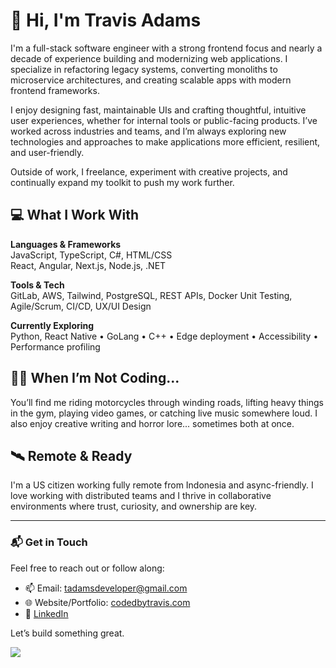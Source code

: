 # 👋 Hi, I'm Travis Adams

I'm a full-stack software engineer with a strong frontend focus and nearly a decade of experience building and modernizing web applications. I specialize in refactoring legacy systems, converting monoliths to microservice architectures, and creating scalable apps with modern frontend frameworks.

I enjoy designing fast, maintainable UIs and crafting thoughtful, intuitive user experiences, whether for internal tools or public-facing products. I’ve worked across industries and teams, and I’m always exploring new technologies and approaches to make applications more efficient, resilient, and user-friendly.

Outside of work, I freelance, experiment with creative projects, and continually expand my toolkit to push my work further.

## 💻 What I Work With

**Languages & Frameworks**  
JavaScript, TypeScript, C#, HTML/CSS  
React, Angular, Next.js, Node.js, .NET

**Tools & Tech**  
GitLab, AWS, Tailwind, PostgreSQL, REST APIs, Docker 
Unit Testing, Agile/Scrum, CI/CD, UX/UI Design

**Currently Exploring**  
Python, React Native • GoLang • C++ • Edge deployment • Accessibility • Performance profiling

## 🏄‍♂️ When I’m Not Coding...

You’ll find me riding motorcycles through winding roads, lifting heavy things in the gym, playing video games, or catching live music somewhere loud. I also enjoy creative writing and horror lore... sometimes both at once.

## 🛰 Remote & Ready

I'm a US citizen working fully remote from Indonesia and async-friendly. I love working with distributed teams and I thrive in collaborative environments where trust, curiosity, and ownership are key.

---

### 📬 Get in Touch

Feel free to reach out or follow along:

- 📫 Email: tadamsdeveloper@gmail.com  
- 🌐 Website/Portfolio: [codedbytravis.com](https://www.codedbytravis.com)
- 🧾 [LinkedIn](https://www.linkedin.com/in/travis-a-768637a2/)

Let’s build something great.

![](https://komarev.com/ghpvc/?username=Travisaurus-Rex)

